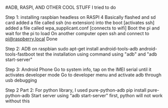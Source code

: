 #ADB, RASPI, AND OTHER COOL STUFF I tried to do

Step 1: installing raspbian headless on RASPI 4
  Basically flashed and sd card
  added a file called ssh (no extension) into the boot [activates ssh]
  added a file called wpa_supplicant.conf [connects to wifi]
  Boot the pi and wait for the pi to load
  On another computer open ssh and connect to pi@raspberry.local
  Done
 
Step 2: ADB on raspbian
  sudo apt-get install android-tools-adb android-tools-fastboot
  test the installation using command using "adb" and "adb start-server"

Step 3: Android Phone
  Go to system info, tap on the IMEI serial until it activates developer mode
  Go to developer menu and activate adb through usb debugging

Step 2 Part 2: 
  For python library, I used pure-python-adb
  pip install pure-python-adb
  Start server using "adb start-server" first, python will not work without this 
  
  
  
